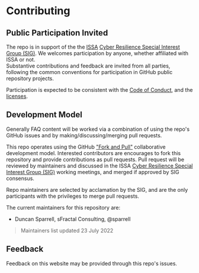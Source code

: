 # Contributing

## <a id="openParticipation">Public Participation Invited</a>

The repo is in support of the
the [ISSA](ISSA.org)
[Cyber Resilience Special Interest Group (SIG)](https://www.members.issa.org/members/member_engagement/groups.aspx?id=236702).
We welcomes participation by anyone,
whether affiliated with ISSA or not.  
Substantive contributions and feedback are invited from all parties,
following the common conventions for participation
in GitHub public repository projects.  

Participation is expected to be consistent with the
[Code of Conduct](./CODE_OF_CONDUCT.md),
and the [licenses](./LICENSE.md).

## <a id="DevModel">Development Model</a>
Generally FAQ content will be worked via
a combination of using the repo's GitHub issues
and by making/discussing/merging pull requests.

This repo operates using the GitHub
["Fork and Pull"](https://docs.github.com/en/pull-requests/collaborating-with-pull-requests/getting-started/about-collaborative-development-models#fork-and-pull-model)
collaborative development model.
Interested contributors are encourages to
fork this repository and
provide contributions as pull requests.
Pull request will be reviewed by maintainers
and discussed in
the ISSA
[Cyber Resilience Special Interest Group (SIG)](https://www.members.issa.org/members/member_engagement/groups.aspx?id=236702)
working meetings,
and merged if approved by SIG consensus.

Repo maintainers are selected by acclamation by the SIG,
and are the only participants
with the privileges to merge pull requests.

The current maintainers for this repository are:

 * Duncan Sparrell, sFractal Consulting, @sparrell

> Maintainers list updated 23 July 2022

## <a id="feedback">Feedback</a>

Feedback on this website may be provided through this repo's issues.
